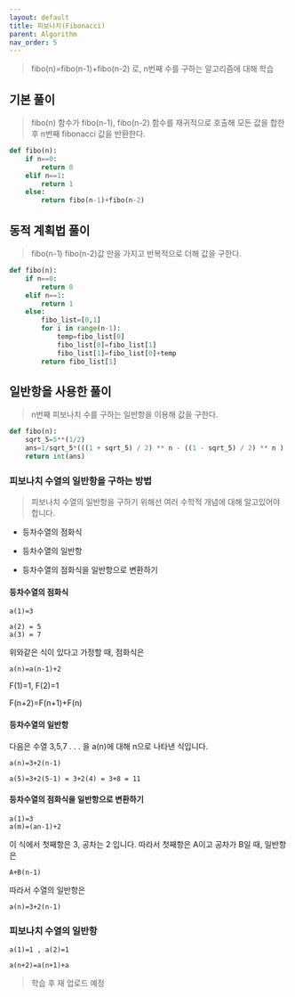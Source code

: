 ```yaml
---
layout: default
title: 피보나치(Fibonacci)
parent: Algorithm
nav_order: 5
---
```


> fibo(n)=fibo(n-1)+fibo(n-2) 로, n번째 수를 구하는 알고리즘에 대해 학습

## 기본 풀이
>fibo(n) 함수가 fibo(n-1), fibo(n-2) 함수를 재귀적으로 호출해 모든 값을 합한 후 n번째 fibonacci 값을 반환한다.
```python
def fibo(n):
    if n==0:
        return 0
    elif n==1:
        return 1
    else:
        return fibo(n-1)+fibo(n-2)
```

## 동적 계획법 풀이
>fibo(n-1) fibo(n-2)값 만을 가지고 반복적으로 더해 값을 구한다.
```python
def fibo(n):
    if n==0:
        return 0
    elif n==1:
        return 1
    else:
        fibo_list=[0,1]
        for i in range(n-1):
            temp=fibo_list[0]
            fibo_list[0]=fibo_list[1]
            fibo_list[1]=fibo_list[0]+temp
        return fibo_list[1]
```

## 일반항을 사용한 풀이
>n번째 피보나치 수를 구하는 일반항을 이용해 값을 구한다.
```python
def fibo(n):
    sqrt_5=5**(1/2)
    ans=1/sqrt_5*(((1 + sqrt_5) / 2) ** n - ((1 - sqrt_5) / 2) ** n )
    return int(ans)
```

### 피보나치 수열의 일반항을 구하는 방법
>피보나치 수열의 일반항을 구하기 위해선 여러 수학적 개념에 대해 알고있어야 합니다.

* 등차수열의 점화식

* 등차수열의 일반항

* 등차수열의 점화식을 일반항으로 변환하기

#### 등차수열의 점화식
```
a(1)=3

a(2) = 5
a(3) = 7
```
위와같은 식이 있다고 가정할 때, 점화식은
```
a(n)=a(n-1)+2
```
F(1)=1, F(2)=1

F(n+2)=F(n+1)+F(n)

#### 등차수열의 일반항
다음은 수열 3,5,7 . . . 을 a(n)에 대해 n으로 나타낸 식입니다.
```
a(n)=3+2(n-1)

a(5)=3+2(5-1) = 3+2(4) = 3+8 = 11
```

#### 등차수열의 점화식을 일반항으로 변환하기

```
a(1)=3
a(m)=(an-1)+2
```
이 식에서 첫째항은 3, 공차는 2 입니다.
따라서 첫째항은 A이고 공차가 B일 때, 일반항은 
```
A+B(n-1)
```
따라서 수열의 일반항은
```
a(n)=3+2(n-1)
```

### 피보나치 수열의 일반항
```
a(1)=1 , a(2)=1

a(n+2)=a(n+1)+a
```

>학습 후 재 업로드 예정